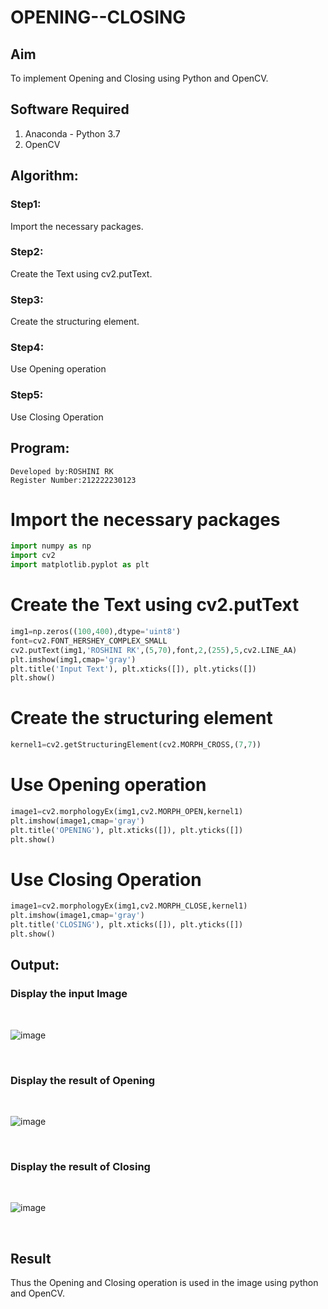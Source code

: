 # OPENING--CLOSING
## Aim
To implement Opening and Closing using Python and OpenCV.

## Software Required
1. Anaconda - Python 3.7
2. OpenCV
## Algorithm:
### Step1:
Import the necessary packages.
<br>
### Step2:
Create the Text using cv2.putText.
<br>
### Step3:
Create the structuring element.
<br>
### Step4:
Use Opening operation
<br>
### Step5:
Use Closing Operation
<br>
## Program:
```
Developed by:ROSHINI RK
Register Number:212222230123
```

# Import the necessary packages
``` Python
import numpy as np
import cv2
import matplotlib.pyplot as plt
```


# Create the Text using cv2.putText
``` Python
img1=np.zeros((100,400),dtype='uint8')
font=cv2.FONT_HERSHEY_COMPLEX_SMALL
cv2.putText(img1,'ROSHINI RK',(5,70),font,2,(255),5,cv2.LINE_AA)
plt.imshow(img1,cmap='gray')
plt.title('Input Text'), plt.xticks([]), plt.yticks([])
plt.show()
```
# Create the structuring element
``` Python
kernel1=cv2.getStructuringElement(cv2.MORPH_CROSS,(7,7))
```
# Use Opening operation
``` Python
image1=cv2.morphologyEx(img1,cv2.MORPH_OPEN,kernel1)
plt.imshow(image1,cmap='gray')
plt.title('OPENING'), plt.xticks([]), plt.yticks([])
plt.show()
```

# Use Closing Operation

``` Python
image1=cv2.morphologyEx(img1,cv2.MORPH_CLOSE,kernel1)
plt.imshow(image1,cmap='gray')
plt.title('CLOSING'), plt.xticks([]), plt.yticks([])
plt.show()
```
## Output:

### Display the input Image
<br>

![image](https://github.com/roshiniRK/OPENING--CLOSING/assets/118956165/75146bb5-ec22-414e-878a-fd7fb8292299)


<br>

### Display the result of Opening
<br>

![image](https://github.com/roshiniRK/OPENING--CLOSING/assets/118956165/8bef1ec3-30cc-4cdf-95fa-5be962f41faf)


<br>

### Display the result of Closing
<br>

![image](https://github.com/roshiniRK/OPENING--CLOSING/assets/118956165/19903e66-b4cb-45f6-9ed2-c303f04c1134)


<br>

## Result
Thus the Opening and Closing operation is used in the image using python and OpenCV.
